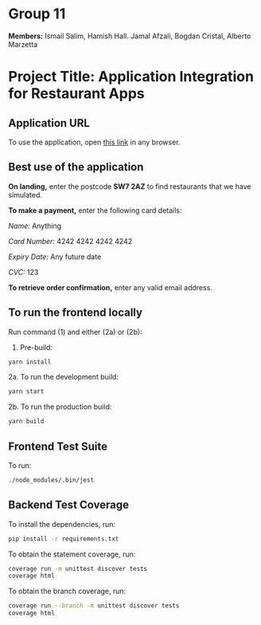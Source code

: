 # Group 11
**Members:** Ismail Salim, Hamish Hall. Jamal Afzali, Bogdan Cristal, Alberto Marzetta
# Project Title: Application Integration for Restaurant Apps

## Application URL
To use the application, open [this link](http://production.dolxjcfav4ei2.amplifyapp.com) in any browser.

## Best use of the application
**On landing,** enter the postcode **SW7 2AZ** to find restaurants that we have simulated.

**To make a payment,** enter the following card details:

*Name:* Anything

*Card Number:* 4242 4242 4242 4242

*Expiry Date:* Any future date

*CVC:* 123

**To retrieve order confirmation,** enter any valid email address.

## To run the frontend locally
Run command (1) and either (2a) or (2b):
1. Pre-build: 
```bash
yarn install
```

2a. To run the development build:
```bash
yarn start
```

2b. To run the production build:
```bash
yarn build
```

## Frontend Test Suite
To run:
```bash
./node_modules/.bin/jest
```

## Backend Test Coverage
To install the dependencies, run:
```bash
pip install -r requirements.txt
```

To obtain the statement coverage, run:
```bash
coverage run -m unittest discover tests
coverage html
```

To obtain the branch coverage, run:
```bash
coverage run --branch -m unittest discover tests
coverage html
```
